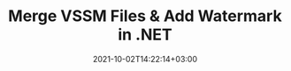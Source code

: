 ---
############################# Static ############################
layout: "autogen"
date: 2021-10-02T14:22:14+03:00
draft: false
path: "total/net/merger/vssm/"

############################# Head ############################
head_title: "Merge & Split VSSM Files and Add Watermarks in C# .NET"
head_description: ".NET documents merger library to combine multiple VSSM files into a single file by joining selective number of pages or a range of pages from multiple source documents into one."

############################# Header ############################
title: "Merge VSSM Files & Add Watermark in .NET"
description: ".NET documents merger API to combine multiple VSSM files into a single file by joining selective number of pages or a range of pages from multiple source documents into one. Perform single document operations such as move, remove, rotate, swap and extract pages or split a single VSSM document into several resultant documents."

############################# SubMenu ############################
submenu:
    enable: false

############################# Content ############################
content:
    enable: true
    block:
    - title_left: "Merge VSSM Files & Add Watermark in C#"
      content_left: |
          Join VSSM files in C# .NET and add text or image watermarks to the single resultant document in .NET (C#, VB.NET, ASP.NET & .NET Core) applications.

          -   Instantiate **Merger** with input VSSM document
          -   Call **Join** method of **Merger** class instance and pass second source document path
          -   Call **Save** method of **Merger** class instance to save merged document
          -   Instantiate **Watermarker** with merged VSSM document as created above
          -   Create the **TextWatermark** object & set watermark properties
          -   Add watermark and save watermarked VSSM
          
      title_right: "Source Document Information Extraction"
      content_right: |
          You require `GroupDocs.Merger` & `GroupDocs.Watermark` namespaces to perform single and multiple documents merging operations within PDF, Microsoft Office, HTML, OpenDocument and many other document formats. Explore other [.NET APIs for Office documents](https://products.conholdate.com/total/net/) as offered by Conholdate.Total.
          
          Get the respective assembly files from the [downloads](https://downloads.conholdate.com/total/net) or fetch the whole package from [Nuget](https://www.nuget.org/packages/Conholdate.Total/) to add 'Conholdate.Total` directly in your workspace.
          
      code: |
          ```cs {linenos=false}
          // Merge VSSM files using GroupDocs.Merger API
          // Instantiate Merger with input VSSM document
          using (Merger merger = new Merger("input1.vssm"))
          {
              // Call Join method of Merger class instance and pass second source document path
              merger.Join("input2.vssm");

              // Call Save method of Merger class instance to save merged document
              merger.Save("merged.vssm");
          }

          // Add text watermark to VSSM document
          // Instantiate Watermarker with merged VSSM document created above
          // GroupDocs.Merger created Output folder and save merged.vssm there
          // We will load merged.vssm document from Output folder
          using (Watermarker watermarker = new Watermarker("Output/merged.vssm"))
          {
              // Initialize the Font to be used for watermark
              Font font = new Font("Arial", 19, FontStyle.Bold | FontStyle.Italic);

              // Create the TextWatermark object
              TextWatermark watermark = new TextWatermark("my watermark", font);

              // Set watermark properties
              watermark.ForegroundColor = Color.Red;
              watermark.BackgroundColor = Color.Blue;
              watermark.TextAlignment = TextAlignment.Right;
              watermark.Opacity = 0.5;

              // Add watermark and save watermarked VSSM
              watermarker.Add(watermark);
              watermarker.Save("output.vssm");
          }
          ```
    - title_left: "Split VSSM File & Add Watermarks in .NET"
      content_left: |
          Split a single VSSM document to multiple independent documents and insert image or text watermarks to each of the splitted files using C# .NET.

          -   Set output path where files will be saved after splitting
          -   Instantiate **SplitOptions** object with path of splitted file and number of pages to be splitted
          -   Create **Merger** object with input VSSM and split using **SplitOptions**
          -   Instantiate **Watermarker** with splitted VSSM
          -   Create the **TextWatermark** object & set watermark properties
          -   Add watermark and save watermarked VSSM
        
      title_right: "Image Representation of Document Pages"
      content_right: |
          Combine all popular document file formats and generate image representation of the merged document pages in 'PNG', 'JPG' or 'BMP' formats. You can easily preview the complete document as a whole or display some specific pages based on page numbers or page ranges.

          Join popular document file formats on different operating systems such as Windows, Linux or macOS while using platforms such as Windows Azure, Mono and Xamarin.
          
      code: |
          ```cs {linenos=false}
          // Set output path where files will be saved after splitting
          string outputFolder = @"c:\output\";

          // Instantiate SplitOptions object with path of splitted file and number of pages to be splitted
          SplitOptions splitOptions = new SplitOptions(outputFolder + "document_{0}.{1}", new int[] { 1, 2, 4 });

          // Create Merger object with input VSSM
          using (Merger merger = new Merger("input.vssm"))
          {
              // Split input VSSM using SplitOptions
              merger.Split(splitOptions);
          }

          // Get list of splitted files from output path
          string[] files = Directory.GetFiles(outputFolder);
          // Create counter that will be used for naming output files
          int i = 0;

          // Loop through all splitted files in the output folder
          foreach(string file in files)
          {
              i++; // Increment counter

              // Instantiate Watermarker with splitted VSSM
              using (Watermarker watermarker = new Watermarker(file))
              {
                  // Initialize the Font to be used for watermark
                  Font font = new Font("Arial", 19, FontStyle.Bold | FontStyle.Italic);

                  // Create the TextWatermark object
                  TextWatermark watermark = new TextWatermark("my watermark", font);

                  // Set watermark properties
                  watermark.ForegroundColor = Color.Red;
                  watermark.BackgroundColor = Color.Blue;
                  watermark.TextAlignment = TextAlignment.Right;
                  watermark.Opacity = 0.5;

                  // Add watermark and save watermarked VSSM
                  watermarker.Add(watermark);
                  watermarker.Save(string.Format("{0}output{1}.vssm",outputFolder,i));
              }
          }
          ```
############################# About Formats ############################
about_formats:
    enable: false
############################# More Formats ############################
more_formats:
    enable: true
    auto: true
############################# Back to top ###############################
back_to_top:
  enable: true
---